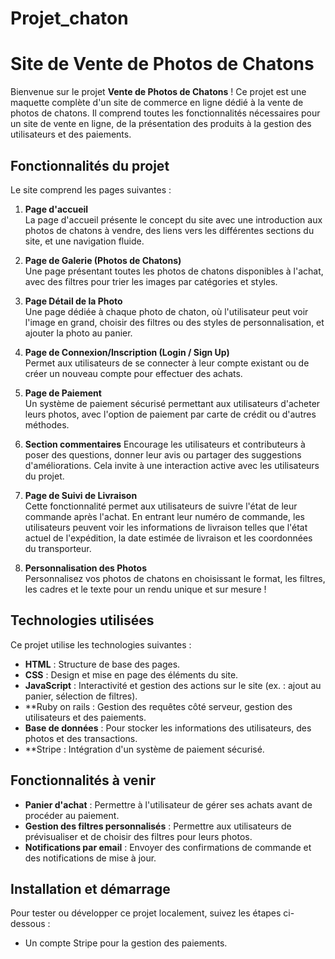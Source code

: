 # Projet_chaton
# Site de Vente de Photos de Chatons

Bienvenue sur le projet **Vente de Photos de Chatons** ! Ce projet est une maquette complète d'un site de commerce en ligne dédié à la vente de photos de chatons. Il comprend toutes les fonctionnalités nécessaires pour un site de vente en ligne, de la présentation des produits à la gestion des utilisateurs et des paiements.

## Fonctionnalités du projet

Le site comprend les pages suivantes :

1. **Page d'accueil**  
   La page d'accueil présente le concept du site avec une introduction aux photos de chatons à vendre, des liens vers les différentes sections du site, et une navigation fluide.

2. **Page de Galerie (Photos de Chatons)**  
   Une page présentant toutes les photos de chatons disponibles à l'achat, avec des filtres pour trier les images par catégories et styles.

3. **Page Détail de la Photo**  
   Une page dédiée à chaque photo de chaton, où l'utilisateur peut voir l'image en grand, choisir des filtres ou des styles de personnalisation, et ajouter la photo au panier.

4. **Page de Connexion/Inscription (Login / Sign Up)**  
   Permet aux utilisateurs de se connecter à leur compte existant ou de créer un nouveau compte pour effectuer des achats.

5. **Page de Paiement**  
   Un système de paiement sécurisé permettant aux utilisateurs d'acheter leurs photos, avec l'option de paiement par carte de crédit ou d'autres méthodes.

6. **Section commentaires**
Encourage les utilisateurs et contributeurs à poser des questions, donner leur avis ou partager des suggestions d'améliorations. Cela invite à une interaction active avec les utilisateurs du projet.

7. **Page de Suivi de Livraison**  
   Cette fonctionnalité permet aux utilisateurs de suivre l'état de leur commande après l'achat. En entrant leur numéro de commande, les utilisateurs peuvent voir les informations de livraison telles que l'état actuel de l'expédition, la date estimée de livraison et les coordonnées du transporteur.

8. **Personnalisation des Photos**  
   Personnalisez vos photos de chatons en choisissant le format, les filtres, les cadres et le texte pour un rendu unique et sur mesure !

## Technologies utilisées

Ce projet utilise les technologies suivantes :

- **HTML** : Structure de base des pages.
- **CSS** : Design et mise en page des éléments du site.
- **JavaScript** : Interactivité et gestion des actions sur le site (ex. : ajout au panier, sélection de filtres).
- **Ruby on rails : Gestion des requêtes côté serveur, gestion des utilisateurs et des paiements.
- **Base de données** : Pour stocker les informations des utilisateurs, des photos et des transactions.
- **Stripe : Intégration d'un système de paiement sécurisé.

## Fonctionnalités à venir

- **Panier d'achat** : Permettre à l'utilisateur de gérer ses achats avant de procéder au paiement.
- **Gestion des filtres personnalisés** : Permettre aux utilisateurs de prévisualiser et de choisir des filtres pour leurs photos.
- **Notifications par email** : Envoyer des confirmations de commande et des notifications de mise à jour.

## Installation et démarrage

Pour tester ou développer ce projet localement, suivez les étapes ci-dessous :

- Un compte Stripe pour la gestion des paiements.
